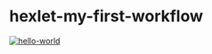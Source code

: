 # hexlet-my-first-workflow
[![hello-world](https://github.com/alexx134121/hexlet-my-first-workflow/actions/workflows/hello-world.yml/badge.svg)](https://github.com/alexx134121/hexlet-my-first-workflow/actions/workflows/hello-world.yml)
